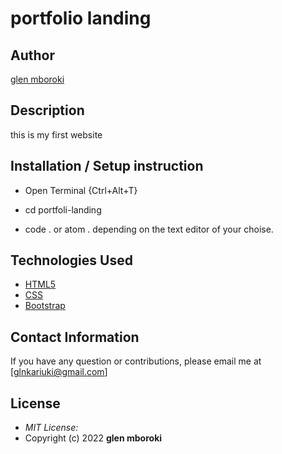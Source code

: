 # portfolio landing

## Author

[glen mboroki](https://github.com/glen-mboroki)

## Description

this is my first website

## Installation / Setup instruction
* Open Terminal {Ctrl+Alt+T}

* cd portfoli-landing

* code . or atom . depending on the text editor of your choise.

## Technologies Used

* [HTML5](https://github.com/topics/html5)
* [CSS](https://github.com/topics/css3)
* [Bootstrap](https://github.com/topics/bootstrap)

## Contact Information 

If you have any question or contributions, please email me at [glnkariuki@gmail.com]

## License
* *MIT License:*
* Copyright (c) 2022 **glen mboroki**


